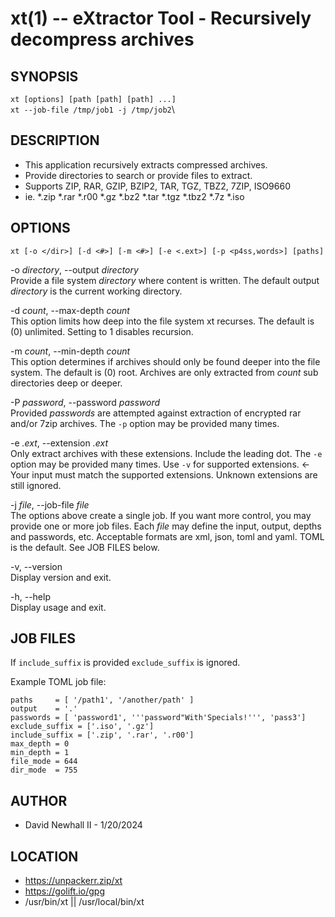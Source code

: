 xt(1) -- eXtractor Tool - Recursively decompress archives
===

SYNOPSIS
---

`xt [options] [path [path] [path] ...]`  
`xt --job-file /tmp/job1 -j /tmp/job2`\

DESCRIPTION
---

*   This application recursively extracts compressed archives.
*   Provide directories to search or provide files to extract.
*   Supports ZIP, RAR, GZIP, BZIP2, TAR, TGZ, TBZ2, 7ZIP, ISO9660
*   ie. *.zip *.rar *.r00 *.gz *.bz2 *.tar *.tgz *.tbz2 *.7z *.iso

OPTIONS
---

`xt [-o </dir>] [-d <#>] [-m <#>] [-e <.ext>] [-p <p4ss,words>] [paths]`

-o _directory_, --output _directory_  
    Provide a file system _directory_ where content is written.
    The default output _directory_ is the current working directory.

-d _count_, --max-depth _count_  
    This option limits how deep into the file system xt recurses.
    The default is (0) unlimited. Setting to 1 disables recursion.

-m _count_, --min-depth _count_  
    This option determines if archives should only be found deeper
    into the file system. The default is (0) root. Archives are only
    extracted from _count_ sub directories deep or deeper.

-P _password_, --password _password_  
    Provided _passwords_ are attempted against extraction of encrypted
    rar and/or 7zip archives. The `-p` option may be provided many times.

-e _.ext_, --extension _.ext_  
    Only extract archives with these extensions. Include the leading dot.
    The `-e` option may be provided many times. 
    Use `-v` for supported extensions. <- Your input must match the
    supported extensions. Unknown extensions are still ignored.

-j _file_, --job-file _file_  
    The options above create a single job. If you want more control,
    you may provide one or more job files. Each _file_ may define the
    input, output, depths and passwords, etc. Acceptable formats are
    xml, json, toml and yaml. TOML is the default. See JOB FILES below.

-v, --version  
    Display version and exit.

-h, --help  
    Display usage and exit.

JOB FILES
---

If  `include_suffix` is provided `exclude_suffix` is ignored.

Example TOML job file:

    paths     = [ '/path1', '/another/path' ]
    output    = '.'
    passwords = [ 'password1', '''password"With'Specials!''', 'pass3']
    exclude_suffix = ['.iso', '.gz']
    include_suffix = ['.zip', '.rar', '.r00']
    max_depth = 0
    min_depth = 1
    file_mode = 644
    dir_mode  = 755

AUTHOR
---

*   David Newhall II - 1/20/2024

LOCATION
---

*   https://unpackerr.zip/xt
*   https://golift.io/gpg
*   /usr/bin/xt || /usr/local/bin/xt
